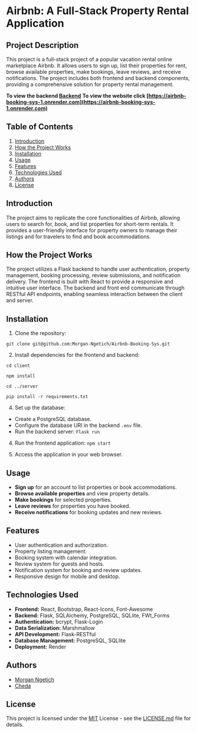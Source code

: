 # Airbnb: A Full-Stack Property Rental Application


## Project Description
This project is a full-stack project of a popular vacation rental online marketplace Airbnb. It allows users to sign up, list their properties for rent, browse available properties, make bookings, leave reviews, and receive notifications. The project includes both frontend and backend components, providing a comprehensive solution for property rental management.

****To view the backend** [Backend](https://github.com/Morgan-Ngetich/charity-app-backend)**
****To view the website click** [https://airbnb-booking-sys-1.onrender.com](https://airbnb-booking-sys-1.onrender.com)**

## Table of Contents
1. [Introduction](#introduction)
2. [How the Project Works](#how-the-project-works)
3. [Installation](#installation)
4. [Usage](#usage)
5. [Features](#features)
6. [Technologies Used](#technologies-used)
7. [Authors](#authors)
8. [License](#license)

## Introduction
The project aims to replicate the core functionalities of Airbnb, allowing users to search for, book, and list properties for short-term rentals. It provides a user-friendly interface for property owners to manage their listings and for travelers to find and book accommodations.

## How the Project Works
The project utilizes a Flask backend to handle user authentication, property management, booking processing, review submissions, and notification delivery. The frontend is built with React to provide a responsive and intuitive user interface. The backend and front end communicate through RESTful API endpoints, enabling seamless interaction between the client and server.

## Installation
1. Clone the repository:
```
git clone git@github.com:Morgan-Ngetich/Airbnb-Booking-Sys.git
```

2. Install dependencies for the frontend and backend:
```
cd client
```
```
npm install
```
```
cd ../server
```
```
pip install -r requirements.txt
```

4. Set up the database:
- Create a PostgreSQL database.
- Configure the database URI in the backend `.env` file.
- Run the backend server: ```Flask run```

4. Run the frontend application: ```npm start```

5. Access the application in your web browser.

## Usage
- **Sign up** for an account to list properties or book accommodations.
- **Browse available properties** and view property details.
- **Make bookings** for selected properties.
- **Leave reviews** for properties you have booked.
- **Receive notifications** for booking updates and new reviews.

## Features
- User authentication and authorization.
- Property listing management.
- Booking system with calendar integration.
- Review system for guests and hosts.
- Notification system for booking and review updates.
- Responsive design for mobile and desktop.

## Technologies Used
- **Frontend:** React, Bootstrap, React-Icons, Font-Awesome
- **Backend:** Flask, SQLAlchemy, PostgreSQL, SQLlite, FWt_Forms
- **Authentication:** bcrypt, Flask-Login
- **Data Serialization:** Marshmallow
- **API Development:** Flask-RESTful
- **Database Management:** PostgreSQL, SQLlite
- **Deployment:** Render

## Authors
- [Morgan Ngetich](https://github.com/Morgan-Ngetich)
- [Cheda]()

## License
This project is licensed under the [MIT](https://github.com/Morgan-Ngetich/Airbnb-Booking-Sys/blob/main/LICENSE) License - see the [LICENSE.md](https://github.com/Morgan-Ngetich/Airbnb-Booking-Sys/blob/main/LICENSE) file for details.

